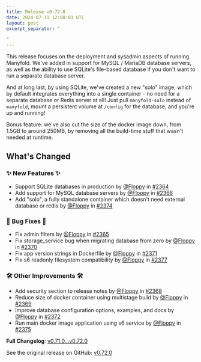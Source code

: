 ```yaml
---
title: Release v0.72.0
date: 2024-07-11 12:08:03 UTC
layout: post
excerpt_separator: "

"
---
```

This release focuses on the deployment and sysadmin aspects of running Manyfold. We've added in support for MySQL / MariaDB database servers, as well as the ability to use SQLite's file-based database if you don't want to run a separate database server. 

And at long last, by using SQLite, we've created a new "solo" image, which by default integrates everything into a single container - no need for a separate database or Redis server at all! Just pull `manyfold-solo` instead of `manyfold`, mount a persistent volume at `/config` for the database, and you're up and running!

Bonus feature: we've also cut the size of the docker image down, from 1.5GB to around 250MB, by removing all the build-time stuff that wasn't needed at runtime.

<!-- Release notes generated using configuration in .github/release.yml at main -->

## What's Changed
### ✨ New Features ✨
* Support SQLite databases in production by [@Floppy](https://github.com/Floppy) in [#2364](https://github.com/manyfold3d/manyfold/pull/2364)
* Add support for MySQL database servers by [@Floppy](https://github.com/Floppy) in [#2366](https://github.com/manyfold3d/manyfold/pull/2366)
* Add "solo", a fully standalone container which doesn't need external database or redis by [@Floppy](https://github.com/Floppy) in [#2374](https://github.com/manyfold3d/manyfold/pull/2374)
### 🐛 Bug Fixes 🐛
* Fix admin filters by [@Floppy](https://github.com/Floppy) in [#2365](https://github.com/manyfold3d/manyfold/pull/2365)
* Fix storage_service bug when migrating database from zero by [@Floppy](https://github.com/Floppy) in [#2370](https://github.com/manyfold3d/manyfold/pull/2370)
* Fix app version strings in Dockerfile by [@Floppy](https://github.com/Floppy) in [#2371](https://github.com/manyfold3d/manyfold/pull/2371)
* Fix s6 readonly filesystem compatibility by [@Floppy](https://github.com/Floppy) in [#2377](https://github.com/manyfold3d/manyfold/pull/2377)
### 🛠️ Other Improvements 🛠️
* Add security section to release notes by [@Floppy](https://github.com/Floppy) in [#2368](https://github.com/manyfold3d/manyfold/pull/2368)
* Reduce size of docker container using multistage build by [@Floppy](https://github.com/Floppy) in [#2369](https://github.com/manyfold3d/manyfold/pull/2369)
* Improve database configuration options, examples, and docs by [@Floppy](https://github.com/Floppy) in [#2372](https://github.com/manyfold3d/manyfold/pull/2372)
* Run main docker image application using s6 service by [@Floppy](https://github.com/Floppy) in [#2375](https://github.com/manyfold3d/manyfold/pull/2375)


**Full Changelog**: [v0.71.0...v0.72.0](https://github.com/manyfold3d/manyfold/compare/v0.71.0...v0.72.0)

See the original release on GitHub: [v0.72.0](https://github.com/manyfold3d/manyfold/releases/tag/v0.72.0)
